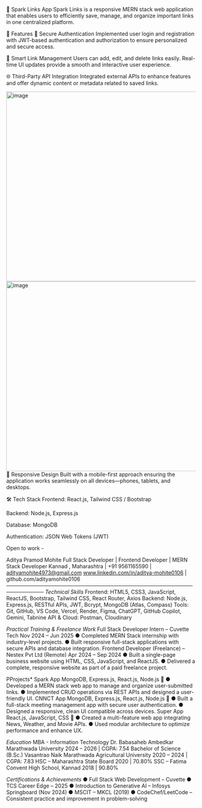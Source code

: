 
🔗 Spark Links App
Spark Links is a responsive MERN stack web application that enables users to efficiently save, manage, and organize important links in one centralized platform.

🚀 Features
🔐 Secure Authentication
Implemented user login and registration with JWT-based authentication and authorization to ensure personalized and secure access.

🧠 Smart Link Management
Users can add, edit, and delete links easily. Real-time UI updates provide a smooth and interactive user experience.

🌐 Third-Party API Integration
Integrated external APIs to enhance features and offer dynamic content or metadata related to saved links.




<img width="960" height="504" alt="image" src="https://github.com/user-attachments/assets/ed02d21a-44d2-41ac-9bee-9d655ff51fb1" />


<img width="960" height="504" alt="image" src="https://github.com/user-attachments/assets/43612655-47d3-45a3-944f-8f911b73f838" />
📱 Responsive Design
Built with a mobile-first approach ensuring the application works seamlessly on all devices—phones, tablets, and desktops.

🛠️ Tech Stack
Frontend: React.js, Tailwind CSS / Bootstrap

Backend: Node.js, Express.js

Database: MongoDB

Authentication: JSON Web Tokens (JWT)


Open to work -

Aditya Pramod Mohite
Full Stack Developer | Frontend Developer | MERN Stack Developer
Kannad , Maharashtra | +91 9561165590 | adityamohite4973@gmail.com
www.linkedin.com/in/aditya-mohite0106 | github.com/adityamohite0106
────────────────────────────────────────────────────────────
*Technical Skills*
Frontend: HTML5, CSS3, JavaScript, ReactJS, Bootstrap, Tailwind CSS, React Router, Axios
Backend: Node.js, Express.js, RESTful APIs, JWT, Bcrypt, MongoDB (Atlas, Compass)
Tools: Git, GitHub, VS Code, Vercel, Render, Figma, ChatGPT, GitHub Copilot, Gemini, Tabnine
API & Cloud: Postman, Cloudinary

*Practical Training & Freelance Work*
Full Stack Developer Intern – Cuvette Tech Nov 2024 – Jun 2025
● Completed MERN Stack internship with industry-level projects.
● Built responsive full-stack applications with secure APIs and database integration.
Frontend Developer (Freelance) – Nestex Pvt Ltd (Remote) Apr 2024 – Sep 2024
● Built a single-page business website using HTML, CSS, JavaScript, and ReactJS.
● Delivered a complete, responsive website as part of a paid freelance project.

PProjects*
Spark App MongoDB, Express.js, React.js, Node.js 🔗
● Developed a MERN stack web app to manage and organize user-submitted links.
● Implemented CRUD operations via REST APIs and designed a user-friendly UI.
CNNCT App MongoDB, Express.js, React.js, Node.js 🔗
● Built a full-stack meeting management app with secure user authentication.
● Designed a responsive, clean UI compatible across devices.
Super App React.js, JavaScript, CSS 🔗
● Created a multi-feature web app integrating News, Weather, and Movie APIs.
● Used modular architecture to optimize performance and enhance UX.

*Education*
MBA - Information Technology
Dr. Babasaheb Ambedkar Marathwada University 2024 – 2026 | CGPA: 7.54
Bachelor of Science (B.Sc.)
Vasantrao Naik Marathwada Agricultural University 2020 – 2024 | CGPA: 7.83
HSC – Maharashtra State Board 2020 | 70.80%
SSC – Fatima Convent High School, Kannad 2018 | 90.80%

*Certifications & Achievements*
● Full Stack Web Development – Cuvette
● TCS Career Edge – 2025
● Introduction to Generative AI – Infosys Springboard (Nov 2024)
● MSCIT – MKCL (2019)
● CodeChef/LeetCode – Consistent practice and improvement in problem-solving

